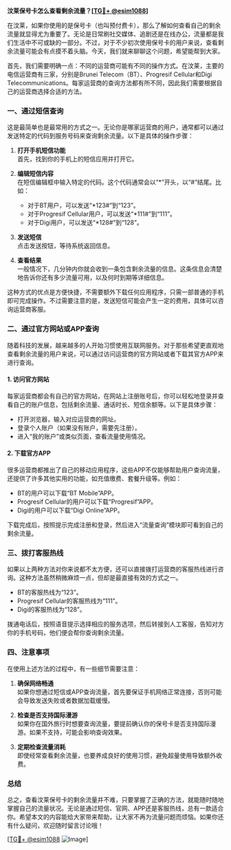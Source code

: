 **汶莱保号卡怎么查看剩余流量？[[TG💪+ @esim1088](https://t.me/s/esim1088)]**

在汶莱，如果你使用的是保号卡（也叫预付费卡），那么了解如何查看自己的剩余流量就显得尤为重要了。无论是日常刷社交媒体、追剧还是在线办公，流量都是我们生活中不可或缺的一部分。不过，对于不少初次使用保号卡的用户来说，查看剩余流量可能会有点摸不着头脑。今天，我们就来聊聊这个问题，希望能帮到大家。

首先，我们需要明确一点：不同的运营商可能有不同的操作方式。在汶莱，主要的电信运营商有三家，分别是Brunei Telecom（BT）、Progresif Cellular和Digi Telecommunications。每家运营商的查询方法都有所不同，因此我们需要根据自己的运营商选择合适的方法。

### 一、通过短信查询

这是最简单也是最常用的方式之一。无论你是哪家运营商的用户，通常都可以通过发送特定的代码到服务号码来查询剩余流量。以下是具体的操作步骤：

1. **打开手机短信功能**  
   首先，找到你的手机上的短信应用并打开它。

2. **编辑短信内容**  
   在短信编辑框中输入特定的代码。这个代码通常会以“*”开头，以“#”结尾。比如：
   - 对于BT用户，可以发送“*123#”到“123”。
   - 对于Progresif Cellular用户，可以发送“*111#”到“111”。
   - 对于Digi用户，可以发送“*128#”到“128”。

3. **发送短信**  
   点击发送按钮，等待系统返回信息。

4. **查看结果**  
   一般情况下，几分钟内你就会收到一条包含剩余流量的信息。这条信息会清楚地告诉你还有多少流量可用，以及何时到期等详细信息。

这种方式的优点是方便快捷，不需要额外下载任何应用程序，只需一部普通的手机即可完成操作。不过需要注意的是，发送短信可能会产生一定的费用，具体可以咨询运营商客服。

### 二、通过官方网站或APP查询

随着科技的发展，越来越多的人开始习惯使用互联网服务。对于那些希望更直观地查看剩余流量的用户来说，可以通过访问运营商的官方网站或者下载其官方APP来进行查询。

#### 1. 访问官方网站
每家运营商都会有自己的官方网站，在网站上注册账号后，你可以轻松地登录并查看自己的账户信息，包括剩余流量、通话时长、短信余额等。以下是具体步骤：
- 打开浏览器，输入对应运营商的网址。
- 登录个人账户（如果没有账户，需要先注册）。
- 进入“我的账户”或类似页面，查看流量使用情况。

#### 2. 下载官方APP
很多运营商都推出了自己的移动应用程序，这些APP不仅能够帮助用户查询流量，还提供了许多其他实用的功能，如充值缴费、套餐升级等。例如：
- BT的用户可以下载“BT Mobile”APP。
- Progresif Cellular的用户可以下载“Progresif”APP。
- Digi的用户可以下载“Digi Online”APP。

下载完成后，按照提示完成注册和登录，然后进入“流量查询”模块即可看到自己的剩余流量。

### 三、拨打客服热线

如果以上两种方法对你来说都不太方便，还可以直接拨打运营商的客服热线进行咨询。这种方法虽然稍微麻烦一点，但却是最直接有效的方式之一。

- BT的客服热线为“123”。
- Progresif Cellular的客服热线为“111”。
- Digi的客服热线为“128”。

拨通电话后，按照语音提示选择相应的服务选项，然后转接到人工客服，告知对方你的手机号码，他们便会帮你查询剩余流量。

### 四、注意事项

在使用上述方法的过程中，有一些细节需要注意：

1. **确保网络畅通**  
   如果你想通过短信或APP查询流量，首先要保证手机网络正常连接，否则可能会导致发送失败或者数据加载缓慢。

2. **检查是否支持国际漫游**  
   如果你在国外旅行时想要查询流量，要提前确认你的保号卡是否支持国际漫游。如果不支持，可能会影响查询效果。

3. **定期检查流量消耗**  
   即使经常查看剩余流量，也要养成良好的使用习惯，避免超量使用导致额外收费。

### 总结

总之，查看汶莱保号卡的剩余流量并不难，只要掌握了正确的方法，就能随时随地掌握自己的流量状况。无论是通过短信、官网、APP还是客服热线，总有一款适合你。希望本文的内容能给大家带来帮助，让大家不再为流量问题而烦恼。如果你还有什么疑问，欢迎随时留言讨论哦！

[[TG💪+ @esim1088](https://t.me/s/esim1088) ![Image](https://i.postimg.cc/4NQfJmqS/Snipaste-2025-05-13-00-14-12.png)]